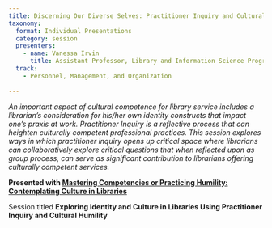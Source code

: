 ```yaml
---
title: Discerning Our Diverse Selves: Practitioner Inquiry and Cultural Humility
taxonomy:
  format: Individual Presentations
  category: session
  presenters:
    - name: Vanessa Irvin 
      title: Assistant Professor, Library and Information Science Program, University of Hawai’i at Mānoa
  track:
    - Personnel, Management, and Organization
	
---
```

_An important aspect of cultural competence for library service includes a librarian’s consideration for his/her own identity constructs that impact one’s praxis at work. Practitioner Inquiry is a reflective process that can heighten culturally competent professional practices. This session explores ways in which practitioner inquiry opens up critical space where librarians can collaboratively explore critical questions that when reflected upon as group process, can serve as significant contribution to librarians offering culturally competent services._

**Presented with [Mastering Competencies or Practicing Humility: Contemplating Culture in Libraries](/program/sessions/Mastering-Competencies-or-Practicing-Humility-Contemplating-Culture-in-Libraries)**

Session titled **Exploring Identity and Culture in Libraries Using Practitioner Inquiry and Cultural Humility**

